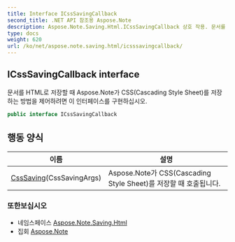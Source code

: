```yaml
---
title: Interface ICssSavingCallback
second_title: .NET API 참조용 Aspose.Note
description: Aspose.Note.Saving.Html.ICssSavingCallback 상호 작용. 문서를 HTML로 저장할 때 Aspose.Note가 CSSCascading Style Sheet를 저장하는 방법을 제어하려면 이 인터페이스를 구현하십시오.
type: docs
weight: 620
url: /ko/net/aspose.note.saving.html/icsssavingcallback/
---
```

## ICssSavingCallback interface

문서를 HTML로 저장할 때 Aspose.Note가 CSS(Cascading Style Sheet)를 저장하는 방법을 제어하려면 이 인터페이스를 구현하십시오.

```csharp
public interface ICssSavingCallback
```

## 행동 양식

| 이름 | 설명 |
| --- | --- |
| [CssSaving](../../aspose.note.saving.html/icsssavingcallback/csssaving/)(CssSavingArgs) | Aspose.Note가 CSS(Cascading Style Sheet)를 저장할 때 호출됩니다. |

### 또한보십시오

* 네임스페이스 [Aspose.Note.Saving.Html](../../aspose.note.saving.html/)
* 집회 [Aspose.Note](../../)


